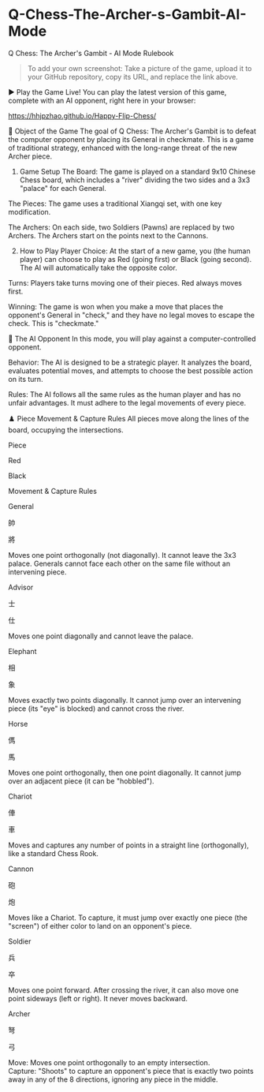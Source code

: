 # Q-Chess-The-Archer-s-Gambit-AI-Mode
Q Chess: The Archer's Gambit - AI Mode Rulebook
> To add your own screenshot: Take a picture of the game, upload it to your GitHub repository, copy its URL, and replace the link above.

▶️ Play the Game Live!
You can play the latest version of this game, complete with an AI opponent, right here in your browser:

https://hhjpzhao.github.io/Happy-Flip-Chess/

🎯 Object of the Game
The goal of Q Chess: The Archer's Gambit is to defeat the computer opponent by placing its General in checkmate. This is a game of traditional strategy, enhanced with the long-range threat of the new Archer piece.

1. Game Setup
The Board: The game is played on a standard 9x10 Chinese Chess board, which includes a "river" dividing the two sides and a 3x3 "palace" for each General.

The Pieces: The game uses a traditional Xiangqi set, with one key modification.

The Archers: On each side, two Soldiers (Pawns) are replaced by two Archers. The Archers start on the points next to the Cannons.

2. How to Play
Player Choice: At the start of a new game, you (the human player) can choose to play as Red (going first) or Black (going second). The AI will automatically take the opposite color.

Turns: Players take turns moving one of their pieces. Red always moves first.

Winning: The game is won when you make a move that places the opponent's General in "check," and they have no legal moves to escape the check. This is "checkmate."

🤖 The AI Opponent
In this mode, you will play against a computer-controlled opponent.

Behavior: The AI is designed to be a strategic player. It analyzes the board, evaluates potential moves, and attempts to choose the best possible action on its turn.

Rules: The AI follows all the same rules as the human player and has no unfair advantages. It must adhere to the legal movements of every piece.

♟️ Piece Movement & Capture Rules
All pieces move along the lines of the board, occupying the intersections.

Piece

Red

Black

Movement & Capture Rules

General

帥

將

Moves one point orthogonally (not diagonally). It cannot leave the 3x3 palace. Generals cannot face each other on the same file without an intervening piece.

Advisor

士

仕

Moves one point diagonally and cannot leave the palace.

Elephant

相

象

Moves exactly two points diagonally. It cannot jump over an intervening piece (its "eye" is blocked) and cannot cross the river.

Horse

傌

馬

Moves one point orthogonally, then one point diagonally. It cannot jump over an adjacent piece (it can be "hobbled").

Chariot

俥

車

Moves and captures any number of points in a straight line (orthogonally), like a standard Chess Rook.

Cannon

砲

炮

Moves like a Chariot. To capture, it must jump over exactly one piece (the "screen") of either color to land on an opponent's piece.

Soldier

兵

卒

Moves one point forward. After crossing the river, it can also move one point sideways (left or right). It never moves backward.

Archer

弩

弓

Move: Moves one point orthogonally to an empty intersection. <br> Capture: "Shoots" to capture an opponent's piece that is exactly two points away in any of the 8 directions, ignoring any piece in the middle.


